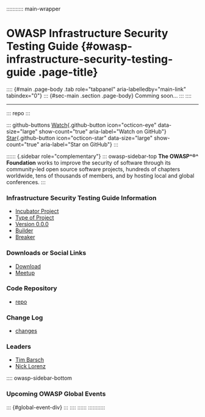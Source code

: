 ::::::::::: main-wrapper
# OWASP Infrastructure Security Testing Guide {#owasp-infrastructure-security-testing-guide .page-title}

:::: {#main .page-body .tab role="tabpanel" aria-labelledby="main-link" tabindex="0"}
::: {#sec-main .section .page-body}
Comming soon...
:::
::::

------------------------------------------------------------------------

::: repo
:::

::: github-buttons
[Watch](https://github.com/owasp/www-project-infrastructure-security-testing-guide/subscription){.github-button
icon="octicon-eye" data-size="large" show-count="true"
aria-label="Watch on GitHub"}
[Star](https://github.com/owasp/www-project-infrastructure-security-testing-guide){.github-button
icon="octicon-star" data-size="large" show-count="true"
aria-label="Star on GitHub"}
:::

:::::: {.sidebar role="complementary"}
::: owasp-sidebar-top
**The OWASP^®^ Foundation** works to improve the security of software
through its community-led open source software projects, hundreds of
chapters worldwide, tens of thousands of members, and by hosting local
and global conferences.
:::

### Infrastructure Security Testing Guide Information

- [Incubator Project](#)
- [Type of Project](#)
- [Version 0.0.0](#)
- [Builder](#)
- [Breaker](#)

### Downloads or Social Links

- [Download](#)
- [Meetup](#)

### Code Repository

- [repo](#)

### Change Log

- [changes](#)

### Leaders

- [Tim
  Barsch](../cdn-cgi/l/email-protection.html#1064797d3e727162637378507f677163603e7f6277)
- [Nick
  Lorenz](../cdn-cgi/l/email-protection.html#f5819c98db97948786969db59a82948685db9a8792)

:::: owasp-sidebar-bottom
### Upcoming OWASP Global Events

::: {#global-event-div}
:::
::::
::::::
:::::::::::
